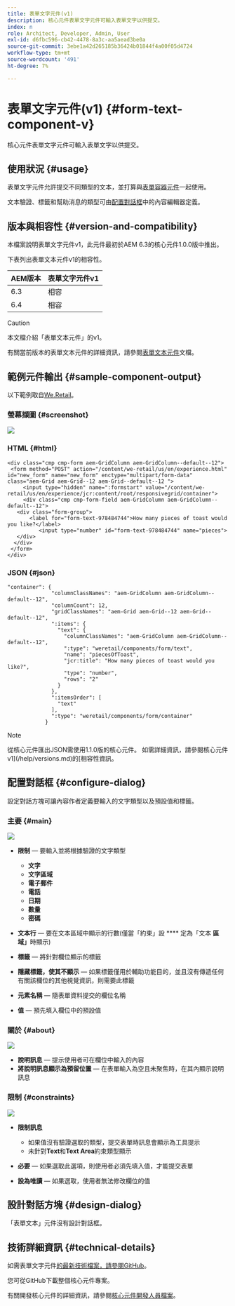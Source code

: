 ```yaml
---
title: 表單文字元件(v1)
description: 核心元件表單文字元件可輸入表單文字以供提交。
index: n
role: Architect, Developer, Admin, User
exl-id: d6fbc596-cb42-4478-8a3c-aa5aead3be0a
source-git-commit: 3ebe1a42d265185b36424b01844f4a00f05d4724
workflow-type: tm+mt
source-wordcount: '491'
ht-degree: 7%

---
```


# 表單文字元件(v1) {#form-text-component-v}

核心元件表單文字元件可輸入表單文字以供提交。

## 使用狀況 {#usage}

表單文字元件允許提交不同類型的文本，並打算與[表單容器元件](form-container-v1.md)一起使用。

文本驗證、標籤和幫助消息的類型可由[配置對話框](#configure-dialog)中的內容編輯器定義。

## 版本與相容性 {#version-and-compatibility}

本檔案說明表單文字元件v1，此元件最初於AEM 6.3的核心元件1.0.0版中推出。

下表列出表單文本元件v1的相容性。

| AEM版本 | 表單文字元件v1 |
|--- |--- |
| 6.3 | 相容 |
| 6.4 | 相容 |

>[!CAUTION]
>
>本文檔介紹「表單文本元件」的v1。
>
>有關當前版本的表單文本元件的詳細資訊，請參閱[表單文本元件](/help/components/forms/form-text.md)文檔。

## 範例元件輸出 {#sample-component-output}

以下範例取自[We.Retail](https://helpx.adobe.com/experience-manager/6-4/sites/developing/using/we-retail.html)。

### 螢幕擷圖 {#screenshot}

![](/help/assets/chlimage_1-22.png)

### HTML {#html}

```
<div class="cmp cmp-form aem-GridColumn aem-GridColumn--default--12">
 <form method="POST" action="/content/we-retail/us/en/experience.html" id="new_form" name="new_form" enctype="multipart/form-data" class="aem-Grid aem-Grid--12 aem-Grid--default--12 ">
     <input type="hidden" name=":formstart" value="/content/we-retail/us/en/experience/jcr:content/root/responsivegrid/container">
     <div class="cmp cmp-form-field aem-GridColumn aem-GridColumn--default--12">
   <div class="form-group">
       <label for="form-text-978484744">How many pieces of toast would you like?</label>
          <input type="number" id="form-text-978484744" name="pieces">
   </div>
  </div>
 </form>
</div>
```

### JSON {#json}

```
"container": {
              "columnClassNames": "aem-GridColumn aem-GridColumn--default--12",
              "columnCount": 12,
              "gridClassNames": "aem-Grid aem-Grid--12 aem-Grid--default--12",
              ":items": {
                "text": {
                  "columnClassNames": "aem-GridColumn aem-GridColumn--default--12",
                  ":type": "weretail/components/form/text",
                  "name": "piecesOfToast",
                  "jcr:title": "How many pieces of toast would you like?",
                  "type": "number",
                  "rows": "2"
                }
              },
              ":itemsOrder": [
                "text"
              ],
              ":type": "weretail/components/form/container"
            }
```

>[!NOTE]
>
>從核心元件匯出JSON需使用1.1.0版的核心元件。 如需詳細資訊，請參閱核心元件v1](/help/versions.md)的[相容性資訊。

## 配置對話框 {#configure-dialog}

設定對話方塊可讓內容作者定義要輸入的文字類型以及預設值和標籤。

### 主要 {#main}

![](/help/assets/chlimage_1-23.png)

* **限制**  — 要輸入並將根據驗證的文字類型

   * **文字**
   * **文字區域**
   * **電子郵件**
   * **電話**
   * **日期**
   * **數量**
   * **密碼**

* **文本行**  — 要在文本區域中顯示的行數(僅當「約束」設 **** 定為「文本 **區域」**&#x200B;時顯示)

* **標籤**  — 將針對欄位顯示的標籤
* **隱藏標籤，使其不顯示**  — 如果標籤僅用於輔助功能目的，並且沒有傳遞任何有關該欄位的其他視覺資訊，則需要此標籤
* **元素名稱**  — 隨表單資料提交的欄位名稱
* **值**  — 預先填入欄位中的預設值

### 關於 {#about}

![](/help/assets/chlimage_1-24.png)

* **說明訊息**  — 提示使用者可在欄位中輸入的內容
* **將說明訊息顯示為預留位置**  — 在表單輸入為空且未聚焦時，在其內顯示說明訊息

### 限制 {#constraints}

![](/help/assets/chlimage_1-25.png)

* **限制訊息**

   * 如果值沒有驗證選取的類型，提交表單時訊息會顯示為工具提示
   * 未針對&#x200B;**Text**&#x200B;和&#x200B;**Text Area**&#x200B;約束類型顯示

* **必要**  — 如果選取此選項，則使用者必須先填入值，才能提交表單
* **設為唯讀**  — 如果選取，使用者無法修改欄位的值

## 設計對話方塊 {#design-dialog}

「表單文本」元件沒有設計對話框。

## 技術詳細資訊 {#technical-details}

如需表單文字元件[的最新技術檔案，請參閱GitHub](https://github.com/adobe/aem-core-wcm-components/tree/master/content/src/content/jcr_root/apps/core/wcm/components/form/text/v1/text)。

您可從GitHub下載整個核心元件專案。

有關開發核心元件的詳細資訊，請參閱[核心元件開發人員檔案](/help/developing/overview.md)。
